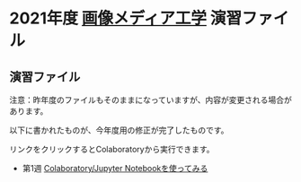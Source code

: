 # 2021年度 [画像メディア工学](https://www.u-hyogo.ac.jp/campuslife/syllabus/pdf/332586.pdf) 演習ファイル

## 演習ファイル
注意：昨年度のファイルもそのままになっていますが、内容が変更される場合があります。

以下に書かれたものが、今年度用の修正が完了したものです。

リンクをクリックするとColaboratoryから実行できます。
- 第1週 [Colaboratory/Jupyter Notebookを使ってみる](https://colab.research.google.com/github/yamazoe/ImageMediaProcessing/blob/main/week01.ipynb)
